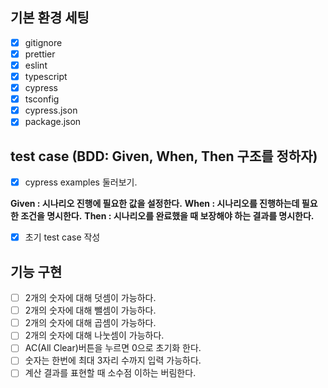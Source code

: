## 기본 환경 세팅
- [x] gitignore
- [x] prettier
- [x] eslint
- [x] typescript
- [x] cypress
 - [x] tsconfig
 - [x] cypress.json
- [x] package.json

## test case (BDD: Given, When, Then 구조를 정하자)

- [x] cypress examples 둘러보기.

**Given : 시나리오 진행에 필요한 값을 설정한다.**
**When : 시나리오를 진행하는데 필요한 조건을 명시한다.**
**Then : 시나리오를 완료했을 때 보장해야 하는 결과를 명시한다.**

- [x] 초기 test case 작성

## 기능 구현
 
- [ ] 2개의 숫자에 대해 덧셈이 가능하다.
- [ ] 2개의 숫자에 대해 뺄셈이 가능하다.
- [ ] 2개의 숫자에 대해 곱셈이 가능하다.
- [ ] 2개의 숫자에 대해 나눗셈이 가능하다.
- [ ] AC(All Clear)버튼을 누르면 0으로 초기화 한다.
- [ ] 숫자는 한번에 최대 3자리 수까지 입력 가능하다.
- [ ] 계산 결과를 표현할 때 소수점 이하는 버림한다.
